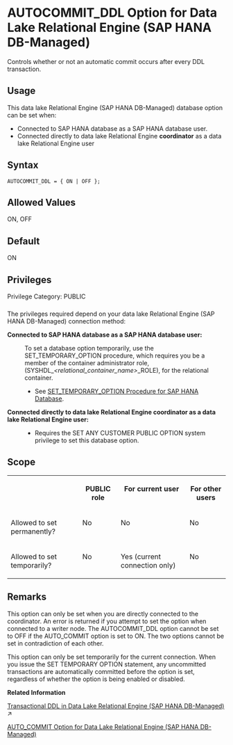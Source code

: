 <!-- loio9e5f62ee0d9149c59b4513d19627b8ce -->

# AUTOCOMMIT\_DDL Option for Data Lake Relational Engine \(SAP HANA DB-Managed\)

Controls whether or not an automatic commit occurs after every DDL transaction.



<a name="loio9e5f62ee0d9149c59b4513d19627b8ce__section_dzz_4jj_kyb"/>

## Usage

This data lake Relational Engine \(SAP HANA DB-Managed\) database option can be set when:

-   Connected to SAP HANA database as a SAP HANA database user.
-   Connected directly to data lake Relational Engine **coordinator** as a data lake Relational Engine user



<a name="loio9e5f62ee0d9149c59b4513d19627b8ce__section_vh2_ydk_kxb"/>

## Syntax

```
AUTOCOMMIT_DDL = { ON | OFF };
```



<a name="loio9e5f62ee0d9149c59b4513d19627b8ce__section_hxr_ydk_kxb"/>

## Allowed Values

ON, OFF



<a name="loio9e5f62ee0d9149c59b4513d19627b8ce__section_wdg_zdk_kxb"/>

## Default

ON



<a name="loio9e5f62ee0d9149c59b4513d19627b8ce__section_shs_zdk_kxb"/>

## Privileges

Privilege Category: PUBLIC



### 

The privileges required depend on your data lake Relational Engine \(SAP HANA DB-Managed\) connection method:


<dl>
<dt><b>

Connected to SAP HANA database as a SAP HANA database user:

</b></dt>
<dd>

To set a database option temporarily, use the SET\_TEMPORARY\_OPTION procedure, which requires you be a member of the container administrator role, \(SYSHDL\_*<relational\_container\_name\>*\_ROLE\), for the relational container.

-   See [SET\_TEMPORARY\_OPTION Procedure for SAP HANA Database](../080-sap-hana-database-for-data-lake-relational-engine/set-temporary-option-procedure-for-sap-hana-database-abcd703.md).




</dd><dt><b>

Connected directly to data lake Relational Engine **coordinator** as a data lake Relational Engine user:

</b></dt>
<dd>

-   Requires the SET ANY CUSTOMER PUBLIC OPTION system privilege to set this database option.



</dd>
</dl>



<a name="loio9e5f62ee0d9149c59b4513d19627b8ce__section_k1j_12k_kxb"/>

## Scope


<table>
<tr>
<th valign="top">

 

</th>
<th valign="top">

PUBLIC role

</th>
<th valign="top">

For current user

</th>
<th valign="top">

For other users

</th>
</tr>
<tr>
<td valign="top">

Allowed to set permanently?

</td>
<td valign="top">

No

</td>
<td valign="top">

No

</td>
<td valign="top">

No

</td>
</tr>
<tr>
<td valign="top">

Allowed to set temporarily?

</td>
<td valign="top">

No

</td>
<td valign="top">

Yes \(current connection only\)

</td>
<td valign="top">

No

</td>
</tr>
</table>



<a name="loio9e5f62ee0d9149c59b4513d19627b8ce__section_vkv_12k_kxb"/>

## Remarks

This option can only be set when you are directly connected to the coordinator. An error is returned if you attempt to set the option when connected to a writer node. The AUTOCOMMIT\_DDL option cannot be set to OFF if the AUTO\_COMMIT option is set to ON. The two options cannot be set in contradiction of each other.

This option can only be set temporarily for the current connection. When you issue the SET TEMPORARY OPTION statement, any uncommitted transactions are automatically committed before the option is set, regardless of whether the option is being enabled or disabled.

**Related Information**  


[Transactional DDL in Data Lake Relational Engine (SAP HANA DB-Managed)](https://help.sap.com/viewer/9220e7fec0fe4503b5c5a6e21d584e63/2024_3_QRC/en-US/b2cc85f7c63242aca62bf0ee446b6524.html "Transactional DDL lets you execute an arbitrary number of DDL statements as a single transaction and then decide whether to commit or roll back the transaction as a whole.") :arrow_upper_right:

[AUTO\_COMMIT Option for Data Lake Relational Engine \(SAP HANA DB-Managed\)](auto-commit-option-for-data-lake-relational-engine-sap-hana-db-managed-cf5e812.md "Causes an automatic commit after every DML request.")

